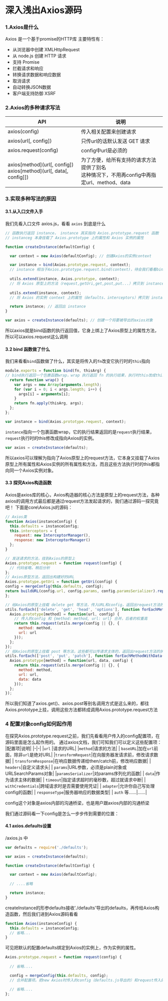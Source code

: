 # 深入浅出Axios源码
### 1.Axios是什么
Axios 是一个基于promise的HTTP库
主要特性有：
- 从浏览器中创建 XMLHttpRequest
- 从 node.js 创建 HTTP 请求
- 支持 Promise
- 拦截请求和响应
- 转换请求数据和响应数据
- 取消请求
- 自动转换JSON数据
- 客户端支持防御 XSRF
### 2.Axios的多种请求写法
|API|说明|
|-|- |
|axios(config)|传入相关配置来创建请求|
|axios(url[, config])|只传url的话默认发送 GET 请求|
|axios.request(config)|config中url是必须的|
|axios[method](url[, config])<br>axios[method](url[, data[, config]])|为了方便，给所有支持的请求方法提供了别名<br>这种情况下，不用再config中再指定url、method、data|
 ### 3.实现多种写法的原因
   #### 3.1.从入口文件入手
  我们先看入口文件 axios.js，看看 `axios` 到底是什么
  ```js
  // 函数执行返回 instance， instance 其实指向 Axios.prototype.request 函数
  // instanceg 本身挂载了 Axios.prototype 上的属性和 Axios 实例的属性

function createInstance(defaultConfig) {

    var context = new Axios(defaultConfig); // 创建Axios的实例context

    var instance = bind(Axios.prototype.request, context);
    // instance 相当于Axios.prototype.request.bind(context)，待会我们看看bind的实现
    
    utils.extend(instance, Axios.prototype, context);
    // 将 Axios 原型上的方法（request,getUri,get,post,put...）拷贝到 instance 上
    
    utils.extend(instance, context);
    // 将 Axios 的实例 context 上的属性（defaults、interceptors）拷贝到 instance

    return instance; // 返回出 instance
}

var axios = createInstance(defaults); // 创建一个将要被导出的axios对象


  ```

  所以axios就是bind函数的执行返回值，它身上绑上了Axios原型上的属性方法，所以可以axios.request这么调用



  #### 3.2 bind 函数做了什么
  我们来看看`bind`函数做了什么，其实是将传入的`fn`改变它执行时的`this`指向
  ```js
  module.exports = function bind(fn, thisArg) {
  // bind执行返回一个包裹函数wrap，wrap 执行返回 fn 的执行结果，执行时this改成thisArg
    return function wrap() {
      var args = new Array(arguments.length);
      for (var i = 0; i < args.length; i++) {
        args[i] = arguments[i];
      }
      return fn.apply(thisArg, args);
    };
};

  ```
  ```js
  var instance = bind(Axios.prototype.request, context);
  ```
  `instance`指向一个包裹函数wrap，它的执行结果返回的是`request`执行结果，`request`执行时的this修改成指向Axios的实例。
```js
var axios = createInstance(defaults); 
```
  所以axios可以理解为指向了Axios原型上的request方法，它本身又挂载了Axios原型上所有属性和Axios实例的所有属性和方法，而且这些方法执行时的this都指向同一个Axios实例对象。

  #### 3.3 探究Axios构造函数

  Axios是axios库的核心，Axios构造器的核心方法是原型上的request方法，各种axios的调用方式最后都是通过request方法发起请求的，我们通过源码一探究竟吧！
  下面是core\Axios.js的源码：
  ```js
  // Axios类
function Axios(instanceConfig) {
    this.defaults = instanceConfig; 
    this.interceptors = {
      request: new InterceptorManager(),
      response: new InterceptorManager()
    };
}

// 发送请求的方法，挂到Axios的原型上
Axios.prototype.request = function request(config) {
    // 代码省略，稍后分析
};
// Axios原型方法，返回出构建好的URL
Axios.prototype.getUri = function getUri(config) {
  config = mergeConfig(this.defaults, config);
  return buildURL(config.url, config.params, config.paramsSerializer).replace(/^\?/, '');
};

// 给Axios的原型上挂载 delete get 等方法，传入URL和config，返回出request方法的执行结果
  utils.forEach(['delete', 'get', 'head', 'options'], function forEachMethodNoData(method) {
    Axios.prototype[method] = function(url, config) {
      // 传入的config 和 {method: method, url: url} 合并，后者的权重高
      return this.request(utils.merge(config || {}, { 
        method: method,
        url: url
      }));
    };
});
// 给Axios的原型上挂载 post 等方法，这些都可以传请求主体的，返回出request方法的执行结果
  utils.forEach(['post', 'put', 'patch'], function forEachMethodWithData(method) {
    Axios.prototype[method] = function(url, data, config) {
      return this.request(utils.merge(config || {}, {
        method: method,
        url: url,
        data: data
      }));
    };
});

  ```
  所以我们知道了axios.get()、axios.post等别名调用方式是这么来的，都往Axios.prototype上挂，调用这些方法都转成调用Axios.prototype.request方法

  ### 4 配置对象config如何起作用
  在探究Axios.prototype.request之前，我们先看看用户传入的config配置项，在源码里面是怎么起作用的。
  通过axios文档，我们可知我们可以定义这些配置项：
  |配置项|说明|
  |-|-|
  |`url` |请求的URL|
  |`method`|请求的方法|
 | `baseURL`|加在`url`前面，除非`url`是绝对URL|
  |`transformRequest`|在向服务器发请求前，修改请求数据|
 | `transformResponse`|在响应数据传递给then/catch前，修改响应数据|
 | `headers`|自定义请求头|
 | `params`|URL参数，必须是plain对象或URLSearchParams对象|
  |`paramsSerializer`|对params序列化的函数|
 | `data`|作为请求主体的数据|
 | `timeout`|指定请求超时的毫秒数，超过就请求中断|
 | `withCredentials`|跨域请求时是否需要使用凭证|
 | `adapter`|允许你自己写处理config的函数|
 | `responseType`|服务器响应的数据类型|
 | `auth` 等......|......|

 config这个对象是axios内部的沟通桥梁，也是用户跟axios内部的沟通桥梁

我们通过源码看一下config是怎么一步步传到需要的位置：
#### 4.1 axios.defaults设置
/axios.js 中
```js
var defaults = require('./defaults');

var axios = createInstance(defaults);

function createInstance(defaultConfig) {

  var context = new Axios(defaultConfig);
  
  // ....省略

  return instance;
}
```
createInstance的形参defaults接收'./defaults'导出的defaults，再传给Axios构造函数，然后我们进到Axios源码看看

```js
function Axios(instanceConfig) {
  this.defaults = instanceConfig; 
  // 省略...
}
```
可见把默认的配置defaults绑定到Axios的实例上，作为实例的属性。

```js
Axios.prototype.request = function request(config) {
  
  // 省略....

  config = mergeConfig(this.defaults, config); 
  // 合并配置项。把new Axios时传入的config（defaults.js导出的）和request传入的config合并

  // 省略....
};
```
